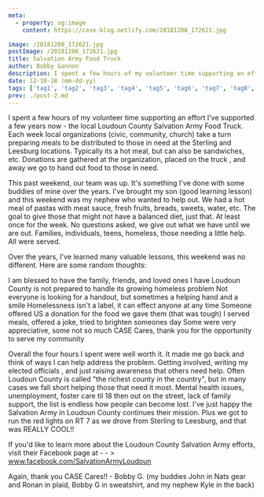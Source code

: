```yaml
---
meta:
  - property: og:image
    content: https://case-blog.netlify.com/20181208_172621.jpg

image: /20181208_172621.jpg
postImage: /20181208_172621.jpg
title: Salvation Army Food Truck
author: Bobby Gannon
description: I spent a few hours of my volunteer time supporting an effort I've supported a few years now - the local Loudoun County Salvation Army Food Truck. Each week local organizations (civic, community, church) take a turn preparing meals to be distributed to those in need at the Sterling and Leesburg locations. Typically its a hot meal, but can also be sandwiches, etc. Donations are gathered at the organization, placed on the truck , and away we go to hand out food to those in need.
date: 12-10-18 (mm-dd-yy)
tags: ['tag1', 'tag2', 'tag3', 'tag4', 'tag5', 'tag6', 'tag7', 'tag8', 'tag9', 'tag10']
prev: ./post-2.md
---
```


<BlogPost>
<p>

<!-- Read More -->

I spent a few hours of my volunteer time supporting an effort I've supported a few years now - the local Loudoun County Salvation Army Food Truck. Each week local organizations (civic, community, church) take a turn preparing meals to be distributed to those in need at the Sterling and Leesburg locations. Typically its a hot meal, but can also be sandwiches, etc. Donations are gathered at the organization, placed on the truck , and away we go to hand out food to those in need.

This past weekend, our team was up. It's something I've done with some buddies of mine over the years. I've brought my son (good learning lesson) and this weekend was my nephew who wanted to help out. We had a hot meal of pastas with meat sauce, fresh fruits, breads, sweets, water, etc. The goal to give those that might not have a balanced diet, just that. At least once for the week. No questions asked, we give out what we have until we are out. Families, individuals, teens, homeless, those needing a little help. All were served.

Over the years, I've learned many valuable lessons, this weekend was no different. Here are some random thoughts:

I am blessed to have the family, friends, and loved ones I have
Loudoun County is not prepared to handle its growing homeless problem
Not everyone is looking for a handout, but sometimes a helping hand and a smile
Homelessness isn't a label, it can effect anyone at any time
Someone offered US a donation for the food we gave them (that was tough)
I served meals, offered a joke, tried to brighten someones day
Some were very appreciative, some not so much
CASE Cares, thank you for the opportunity to serve my community

Overall the four hours I spent were well worth it. It made me go back and think of ways I can help address the problem. Getting involved, writing my elected officials , and just raising awareness that others need help. Often Loudoun County is called "the richest county in the country", but in many cases we fall short helping those that need it most. Mental health issues, unemployment, foster care til 18 then out on the street, lack of family support, the list is endless how people can become lost. I've just happy the Salvation Army in Loudoun County continues their mission. Plus we got to run the red lights on RT 7 as we drove from Sterling to Leesburg, and that was REALLY COOL!!

If you'd like to learn more about the Loudoun County Salvation Army efforts, visit their Facebook page at - - > <a href="https://www.facebook.com/SalvationArmyLoudoun/">www.facebook.com/SalvationArmyLoudoun</a>

Again, thank you CASE Cares!! - Bobby G. (my buddies John in Nats gear and Ronan in plaid, Bobby G in sweatshirt, and my nephew Kyle in the back)

</p>
</BlogPost>
